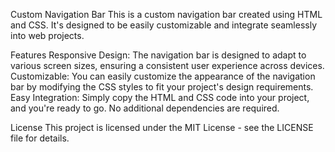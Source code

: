 Custom Navigation Bar
This is a custom navigation bar created using HTML and CSS. It's designed to be easily customizable and integrate seamlessly into web projects.

Features
Responsive Design: The navigation bar is designed to adapt to various screen sizes, ensuring a consistent user experience across devices.
Customizable: You can easily customize the appearance of the navigation bar by modifying the CSS styles to fit your project's design requirements.
Easy Integration: Simply copy the HTML and CSS code into your project, and you're ready to go. No additional dependencies are required.

License
This project is licensed under the MIT License - see the LICENSE file for details.
